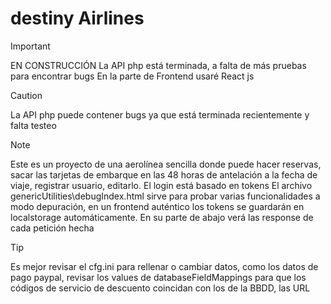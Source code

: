 # destiny Airlines
> [!IMPORTANT]
> EN CONSTRUCCIÓN
> La API php está terminada, a falta de más pruebas para encontrar bugs
> En la parte de Frontend usaré React js

> [!CAUTION]
> La API php puede contener bugs ya que está terminada recientemente y falta testeo

> [!NOTE]
> Este es un proyecto de una aerolínea sencilla donde puede hacer reservas, sacar las tarjetas de embarque en las 48 horas de antelación a la fecha de viaje, registrar usuario, editarlo.
> El login está basado en tokens
> El archivo genericUtilities\debugIndex.html sirve para probar varias funcionalidades a modo depuración, en un frontend auténtico los tokens se guardarán en localstorage automáticamente. En su parte de abajo verá las response de cada petición hecha

> [!TIP]
> Es mejor revisar el cfg.ini para rellenar o cambiar datos, como los datos de pago paypal, revisar los values de databaseFieldMappings para que los códigos de servicio de descuento coincidan con los de la BBDD, las URL
